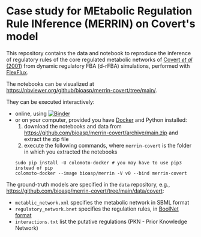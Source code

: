 # Case study for MEtabolic Regulation Rule INference (MERRIN) on Covert's model

This repository contains the data and notebook to reproduce the inference of
regulatory rules of the core regulated metabolic networks of [Covert *et al* (2001)](https://doi.org/10.1006/jtbi.2001.2405) from dynamic regulatory FBA (d-rFBA) simulations, performed with [FlexFlux](https://bmcsystbiol.biomedcentral.com/articles/10.1186/s12918-015-0238-z).

The notebooks can be visualized at https://nbviewer.org/github/bioasp/merrin-covert/tree/main/.

They can be executed interactively:
* online, using [![Binder](https://mybinder.org/badge_logo.svg)](https://mybinder.org/v2/gh/bioasp/merrin-covert/HEAD)
* or on your computer, provided you have [Docker](https://docs.docker.com/get-docker/) and Python installed:
   1. download the notebooks and data from  https://github.com/bioasp/merrin-covert/archive/main.zip and extract the zip file
   2. execute the following commands, where ``merrin-covert`` is the folder in which you extracted the notebooks
  ```
  sudo pip install -U colomoto-docker # you may have to use pip3 instead of pip
  colomoto-docker --image bioasp/merrin -V v0 --bind merrin-covert
  ```

The ground-truth models are specified in the `data` repository, e.g., https://github.com/bioasp/merrin-covert/tree/main/data/covert:
* `metablic_network.xml` specifies the metabolic network in SBML format
* `regulatory_network.bnet` specifies the regulation rules, in [BoolNet format](http://colomoto.org/biolqm/doc/format-bnet.html)
* `interactions.txt` list the putative regulations (PKN - Prior Knowledge
  Network)
